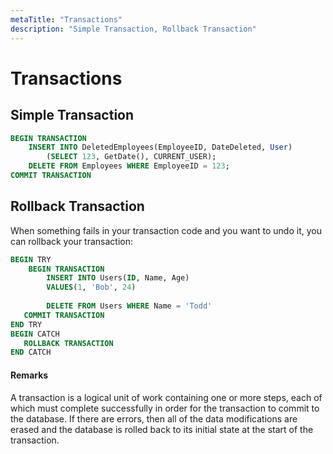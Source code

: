 ```yaml
---
metaTitle: "Transactions"
description: "Simple Transaction, Rollback Transaction"
---
```


# Transactions



## Simple Transaction


```sql
BEGIN TRANSACTION
    INSERT INTO DeletedEmployees(EmployeeID, DateDeleted, User)
        (SELECT 123, GetDate(), CURRENT_USER);
    DELETE FROM Employees WHERE EmployeeID = 123;
COMMIT TRANSACTION

```



## Rollback Transaction


When something fails in your transaction code and you want to undo it, you can rollback your transaction:

```sql
BEGIN TRY
    BEGIN TRANSACTION
        INSERT INTO Users(ID, Name, Age)
        VALUES(1, 'Bob', 24)
        
        DELETE FROM Users WHERE Name = 'Todd'
   COMMIT TRANSACTION
END TRY
BEGIN CATCH
   ROLLBACK TRANSACTION
END CATCH

```



#### Remarks


A transaction is a logical unit of work containing one or more steps, each of which must complete successfully in order for the transaction to commit to the database. If there are errors, then all of the data modifications are erased and the database is rolled back to its initial state at the start of the transaction.

